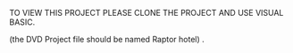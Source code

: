 TO VIEW THIS PROJECT PLEASE CLONE THE PROJECT AND USE VISUAL BASIC.

(the DVD Project file should be named Raptor hotel)
. 
